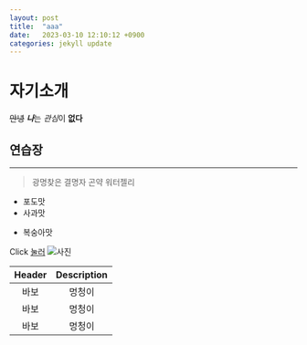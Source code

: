 ```yaml
---
layout: post
title:  "aaa"
date:   2023-03-10 12:10:12 +0900
categories: jekyll update
---
```


# 자기소개
~~안녕~~
***나***는 *관심*이 **없다**

## 연습장
___

> 광명찾은 결명자
> 곤약 워터젤리
* 포도맛 
* 사과맛 
- 복숭아맛

Click [눌러](https://portal.inu.ac.kr:444/enview/)
![사진](https://velog.velcdn.com/images/mouse0429/post/19b9158e-731a-4e60-ab43-efcdafd9244e/%EA%B9%83%ED%97%88%EB%B8%8C.png)

|Header|Description|
|:--:|:--:|
|바보|멍청이|
|바보|멍청이|
|바보|멍청이|
